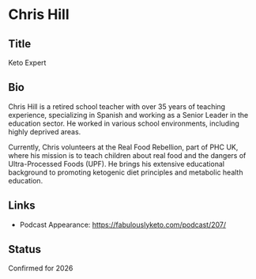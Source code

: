 # Chris Hill

## Title
Keto Expert

## Bio
Chris Hill is a retired school teacher with over 35 years of teaching experience, specializing in Spanish and working as a Senior Leader in the education sector. He worked in various school environments, including highly deprived areas.

Currently, Chris volunteers at the Real Food Rebellion, part of PHC UK, where his mission is to teach children about real food and the dangers of Ultra-Processed Foods (UPF). He brings his extensive educational background to promoting ketogenic diet principles and metabolic health education.

## Links
- Podcast Appearance: https://fabulouslyketo.com/podcast/207/

## Status
Confirmed for 2026